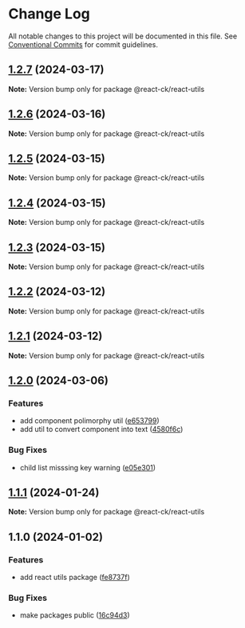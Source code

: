 # Change Log

All notable changes to this project will be documented in this file.
See [Conventional Commits](https://conventionalcommits.org) for commit guidelines.

## [1.2.7](https://github.com/abelflopes/react-ck/compare/@react-ck/react-utils@1.2.6...@react-ck/react-utils@1.2.7) (2024-03-17)

**Note:** Version bump only for package @react-ck/react-utils





## [1.2.6](https://github.com/abelflopes/react-ck/compare/@react-ck/react-utils@1.2.5...@react-ck/react-utils@1.2.6) (2024-03-16)

**Note:** Version bump only for package @react-ck/react-utils





## [1.2.5](https://github.com/abelflopes/react-ck/compare/@react-ck/react-utils@1.2.4...@react-ck/react-utils@1.2.5) (2024-03-15)

**Note:** Version bump only for package @react-ck/react-utils





## [1.2.4](https://github.com/abelflopes/react-ck/compare/@react-ck/react-utils@1.2.3...@react-ck/react-utils@1.2.4) (2024-03-15)

**Note:** Version bump only for package @react-ck/react-utils





## [1.2.3](https://github.com/abelflopes/react-ck/compare/@react-ck/react-utils@1.2.2...@react-ck/react-utils@1.2.3) (2024-03-15)

**Note:** Version bump only for package @react-ck/react-utils





## [1.2.2](https://github.com/abelflopes/react-ck/compare/@react-ck/react-utils@1.2.1...@react-ck/react-utils@1.2.2) (2024-03-12)

**Note:** Version bump only for package @react-ck/react-utils





## [1.2.1](https://github.com/abelflopes/react-ck/compare/@react-ck/react-utils@1.2.0...@react-ck/react-utils@1.2.1) (2024-03-12)

**Note:** Version bump only for package @react-ck/react-utils





## [1.2.0](https://github.com/abelflopes/react-ck/compare/@react-ck/react-utils@1.1.1...@react-ck/react-utils@1.2.0) (2024-03-06)


### Features

* add component polimorphy util ([e653799](https://github.com/abelflopes/react-ck/commit/e65379984d022ca716a3b040aae03aa65528fcaa))
* add util to convert component into text ([4580f6c](https://github.com/abelflopes/react-ck/commit/4580f6c4630d179b2dda084cfaa04c518f551efc))


### Bug Fixes

* child list misssing key warning ([e05e301](https://github.com/abelflopes/react-ck/commit/e05e3019493b01bf492aa13de775adc7891faa35))



## [1.1.1](https://github.com/abelflopes/react-ck/compare/@react-ck/react-utils@1.1.0...@react-ck/react-utils@1.1.1) (2024-01-24)

**Note:** Version bump only for package @react-ck/react-utils





## 1.1.0 (2024-01-02)


### Features

* add react utils package ([fe8737f](https://github.com/abelflopes/react-ck/commit/fe8737f2bf784a0b42111a03980112fa3d4f0795))


### Bug Fixes

* make packages public ([16c94d3](https://github.com/abelflopes/react-ck/commit/16c94d3bd288a46084896f7fa6f2be33a3609e4f))
